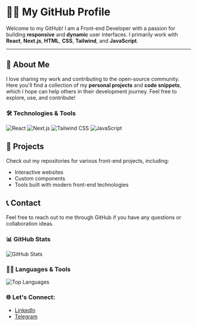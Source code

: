 # 👨‍💻 My GitHub Profile

Welcome to my GitHub! I am a Front-end Developer with a passion for building **responsive** and **dynamic** user interfaces. I primarily work with **React**, **Next.js**, **HTML**, **CSS**, **Tailwind**, and **JavaScript**.

---

## 🚀 About Me

I love sharing my work and contributing to the open-source community. Here you'll find a collection of my **personal projects** and **code snippets**, which I hope can help others in their development journey. Feel free to explore, use, and contribute!

### 🛠️ Technologies & Tools

![React](https://img.shields.io/badge/-React-61DAFB?style=for-the-badge&logo=react&logoColor=black)
![Next.js](https://img.shields.io/badge/-Next.js-000000?style=for-the-badge&logo=next.js&logoColor=white)
![Tailwind CSS](https://img.shields.io/badge/-Tailwind%20CSS-06B6D4?style=for-the-badge&logo=tailwindcss&logoColor=white)
![JavaScript](https://img.shields.io/badge/-JavaScript-F7DF1E?style=for-the-badge&logo=javascript&logoColor=black)


## 📂 Projects

Check out my repositories for various front-end projects, including:

- Interactive websites
- Custom components
- Tools built with modern front-end technologies

## 📞 Contact

Feel free to reach out to me through GitHub if you have any questions or collaboration ideas.

### 📊 GitHub Stats

![GitHub Stats](https://github-readme-stats.vercel.app/api?username=omidtavakoli&show_icons=true&hide_title=true&count_private=true&hide=prs&theme=radical)

### 🧑‍💻 Languages & Tools

![Top Languages](https://github-readme-stats.vercel.app/api/top-langs/?username=omidtavakoli&langs_count=10&layout=compact&theme=radical)

### 🌐 Let's Connect:

- [LinkedIn](https://www.linkedin.com/in/omid-tavakoli-5938682b3/)
- [Telegram](https://t.me/omidtavakoli_tk)

